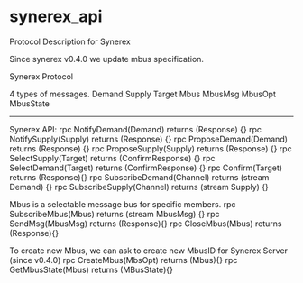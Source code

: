 # synerex_api
Protocol Description for Synerex

Since synerex v0.4.0 we update mbus specification.

Synerex Protocol

 4 types of messages.
    Demand
    Supply
    Target
    Mbus
       MbusMsg
       MbusOpt
       MbusState

---
Synerex API:
    rpc NotifyDemand(Demand) returns (Response) {}
    rpc NotifySupply(Supply) returns (Response) {}
    rpc ProposeDemand(Demand) returns (Response) {}
    rpc ProposeSupply(Supply) returns (Response) {}
    rpc SelectSupply(Target) returns (ConfirmResponse) {}
    rpc SelectDemand(Target) returns (ConfirmResponse) {}
    rpc Confirm(Target) returns (Response){}
    rpc SubscribeDemand(Channel) returns (stream Demand) {}
    rpc SubscribeSupply(Channel) returns (stream Supply) {}

Mbus is a selectable message bus for specific members.
    rpc SubscribeMbus(Mbus) returns (stream MbusMsg) {}
    rpc SendMsg(MbusMsg) returns (Response){}
    rpc CloseMbus(Mbus) returns (Response){}

To create new Mbus, we can ask to create new MbusID for Synerex Server
(since v0.4.0)
    rpc CreateMbus(MbsOpt) returns (Mbus){}
    rpc GetMbusState(Mbus) returns (MBusState){}

